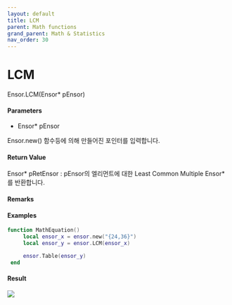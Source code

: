 ```yaml
---
layout: default
title: LCM
parent: Math functions
grand_parent: Math & Statistics
nav_order: 30
---
```


# LCM

Ensor.LCM\(Ensor\* pEnsor\)

#### Parameters

* Ensor\* pEnsor

Ensor.new\(\) 함수등에 의해 만들어진 포인터를 입력합니다.

#### Return Value

Ensor\* pRetEnsor : pEnsor의 엘리먼트에 대한 Least Common Multiple Ensor\*를 반환합니다.

#### Remarks

#### Examples

```lua
function MathEquation()
     local ensor_x = ensor.new("{24,36}")
     local ensor_y = ensor.LCM(ensor_x)

     ensor.Table(ensor_y)
 end
```

#### Result

![](/MathAPI/LCMResult.png)

